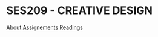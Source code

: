 # SES209 - CREATIVE DESIGN 

[About](index.md)
[Assignements](assignements.md)
[Readings](02_PolemicTweet.md)

<!--

python -m SimpleHTTPServer 8000

<script>

  (function(i,s,o,g,r,a,m){i['GoogleAnalyticsObject']=r;i[r]=i[r]||function(){
  (i[r].q=i[r].q||[]).push(arguments)},i[r].l=1*new Date();a=s.createElement(o),
  m=s.getElementsByTagName(o)[0];a.async=1;a.src=g;m.parentNode.insertBefore(a,m)
  })(window,document,'script','//www.google-analytics.com/analytics.js','ga');

  ga('create', 'UA-49722053-1', 'inria.fr');
  ga('send', 'pageview');

</script>
-->